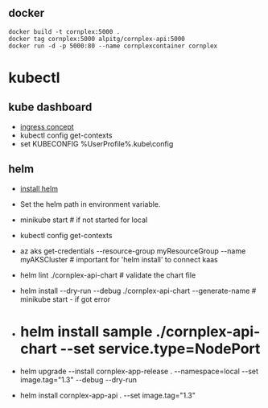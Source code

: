 
## docker
```
docker build -t cornplex:5000 .
docker tag cornplex:5000 alpitg/cornplex-api:5000
docker run -d -p 5000:80 --name cornplexcontainer cornplex
```

# kubectl
## kube dashboard
- [ingress concept](https://kubernetes.io/docs/concepts/services-networking/ingress/)
- kubectl config get-contexts
- set KUBECONFIG %UserProfile%\.kube\config

## helm
- [install helm](https://github.com/helm/helm/releases)
- Set the helm path in environment variable.
- minikube start  # if not started for local
- kubectl config get-contexts

- az aks get-credentials --resource-group myResourceGroup --name myAKSCluster  # important for 'helm install' to connect kaas

- helm lint ./cornplex-api-chart    # validate the chart file
- helm install --dry-run --debug ./cornplex-api-chart --generate-name   # minikube start - if got error
- # helm install sample ./cornplex-api-chart --set service.type=NodePort
- helm upgrade --install cornplex-app-release . --namespace=local --set image.tag="1.3" --debug --dry-run
- helm install cornplex-app-api . --set image.tag="1.3" 
